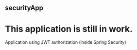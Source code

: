 ## securityApp

# This application is still in work.

Application using JWT authorization (inside Spring Security)
